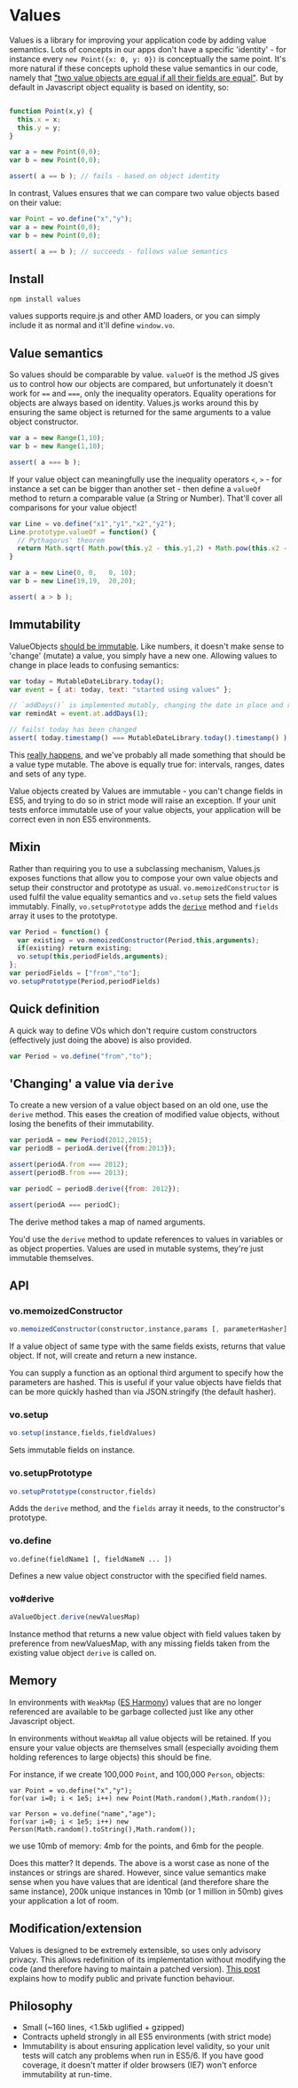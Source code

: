 # Values

Values is a library for improving your application code by adding value semantics. Lots of concepts in our apps don't have a specific 'identity' - for instance every `new Point({x: 0, y: 0})` is conceptually the same point. It's more natural if these concepts uphold these value semantics in our code, namely that ["two value objects are equal if all their fields are equal"](http://martinfowler.com/bliki/ValueObject.html). But by default in Javascript object equality is based on identity, so:

```javascript

function Point(x,y) {
  this.x = x;
  this.y = y;
}

var a = new Point(0,0);
var b = new Point(0,0);

assert( a == b ); // fails - based on object identity
```

In contrast, Values ensures that we can compare two value objects based on their value:

```javascript
var Point = vo.define("x","y");
var a = new Point(0,0);
var b = new Point(0,0);

assert( a == b ); // succeeds - follows value semantics
```

## Install

`npm install values`

values supports require.js and other AMD loaders, or you can simply include it as normal and it'll define `window.vo`.

## Value semantics

So values should be comparable by value. `valueOf` is the method JS gives us to control how our objects are compared, but unfortunately it doesn't work for `==` and `===`, only the inequality operators. Equality operations for objects are always based on identity. Values.js works around this by ensuring the same object is returned for the same arguments to a value object constructor.

```javascript
var a = new Range(1,10);
var b = new Range(1,10);

assert( a === b );
```

If your value object can meaningfully use the inequality operators `<`, `>` - for instance a set can be bigger than another set - then define a `valueOf` method to return a comparable value (a String or Number). That'll cover all comparisons for your value object!


```javascript
var Line = vo.define("x1","y1","x2","y2");
Line.prototype.valueOf = function() {
  // Pythagorus' theorem
  return Math.sqrt( Math.pow(this.y2 - this.y1,2) + Math.pow(this.x2 - this.x1,2) );
}

var a = new Line(0, 0,   0, 10);
var b = new Line(19,19,  20,20);

assert( a > b );
```

## Immutability

ValueObjects [should be immutable](http://c2.com/cgi/wiki?ValueObjectsShouldBeImmutable). Like numbers, it doesn't make sense to 'change' (mutate) a value, you simply have a new one. Allowing values to change in place leads to confusing semantics:

```javascript
var today = MutableDateLibrary.today();
var event = { at: today, text: "started using values" };

// `addDays()` is implemented mutably, changing the date in place and returning it
var remindAt = event.at.addDays(1);

// fails! today has been changed
assert( today.timestamp() === MutableDateLibrary.today().timestamp() );
```

This [really happens](http://arshaw.com/xdate/#Adding), and we've probably all made something that should be a value type mutable. The above is equally true for: intervals, ranges, dates and sets of any type.

Value objects created by Values are immutable - you can't change fields in ES5, and trying to do so in strict mode will raise an exception. If your unit tests enforce immutable use of your value objects, your application will be correct even in non ES5 environments.

## Mixin

Rather than requiring you to use a subclassing mechanism, Values.js exposes functions that allow you to compose your own value objects and setup their constructor and prototype as usual. `vo.memoizedConstructor` is used fulfil the value equality semantics and `vo.setup` sets the field values immutably. Finally, `vo.setupPrototype` adds the [`derive`](#voderive) method and `fields` array it uses to the prototype.

```javascript
var Period = function() {
  var existing = vo.memoizedConstructor(Period,this,arguments);
  if(existing) return existing;
  vo.setup(this,periodFields,arguments);
};
var periodFields = ["from","to"];
vo.setupPrototype(Period,periodFields)
```

## Quick definition

A quick way to define VOs which don't require custom constructors (effectively just doing the above) is also provided.

```javascript
var Period = vo.define("from","to");
```

## 'Changing' a value via `derive`

<a id="derive"></a>

To create a new version of a value object based on an old one, use the `derive` method. This eases the creation of modified value objects, without losing the benefits of their immutability.

```javascript
var periodA = new Period(2012,2015);
var periodB = periodA.derive({from:2013});

assert(periodA.from === 2012);
assert(periodB.from === 2013);

var periodC = periodB.derive({from: 2012});

assert(periodA === periodC);
```

The derive method takes a map of named arguments.

You'd use the `derive` method to update references to values in variables or as object properties. Values are used in mutable systems, they're just immutable themselves.

## API

### vo.memoizedConstructor

```javascript
vo.memoizedConstructor(constructor,instance,params [, parameterHasher] )
```

If a value object of same type with the same fields exists, returns that value object. If not, will create and return a new instance. 

You can supply a function as an optional third argument to specify how the parameters are hashed. This is useful if your value objects have fields that can be more quickly hashed than via JSON.stringify (the default hasher).

### vo.setup

```javascript
vo.setup(instance,fields,fieldValues)
```

Sets immutable fields on instance.

### vo.setupPrototype

```javascript
vo.setupPrototype(constructor,fields)
```

Adds the `derive` method, and the `fields` array it needs, to the constructor's prototype.

### vo.define

```
vo.define(fieldName1 [, fieldNameN ... ])
```

Defines a new value object constructor with the specified field names.

### vo#derive

```javascript
aValueObject.derive(newValuesMap)
```

Instance method that returns a new value object with field values taken by preference from newValuesMap, with any missing fields taken from the existing value object `derive` is called on.

## Memory

In environments with `WeakMap` ([ES Harmony](http://tc39wiki.calculist.org/es6/weak-map/)) values that are no longer referenced are available to be garbage collected just like any other Javascript object.

In environments without `WeakMap` all value objects will be retained. If you ensure your value objects are themselves small (especially avoiding them holding references to large objects) this should be fine.

For instance, if we create 100,000 `Point`, and 100,000 `Person`, objects:

```
var Point = vo.define("x","y");
for(var i=0; i < 1e5; i++) new Point(Math.random(),Math.random());

var Person = vo.define("name","age");
for(var i=0; i < 1e5; i++) new Person(Math.random().toString(),Math.random());
```

we use 10mb of memory: 4mb for the points, and 6mb for the people.

Does this matter? It depends. The above is a worst case as none of the instances or strings are shared. However, since value semantics make sense when you have values that are identical (and therefore share the same instance), 200k unique instances in 10mb (or 1 million in 50mb) gives your application a lot of room.

## Modification/extension

Values is designed to be extremely extensible, so uses only advisory privacy. This allows redefinition of its implementation without modifying the code (and therefore having to maintain a patched version). [This post](http://sidekicksrc.com/post/productive-advisory-privacy/) explains how to modify public and private function behaviour.


## Philosophy

- Small (~160 lines, <1.5kb uglified + gzipped)
- Contracts upheld strongly in all ES5 environments (with strict mode)
- Immutability is about ensuring application level validity, so your unit tests will catch any problems when run in ES5/6. If you have good coverage, it doesn't matter if older browsers (IE7) won't enforce immutability at run-time.
